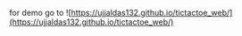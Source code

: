 
for demo go to ![https://ujjaldas132.github.io/tictactoe_web/](https://ujjaldas132.github.io/tictactoe_web/)
